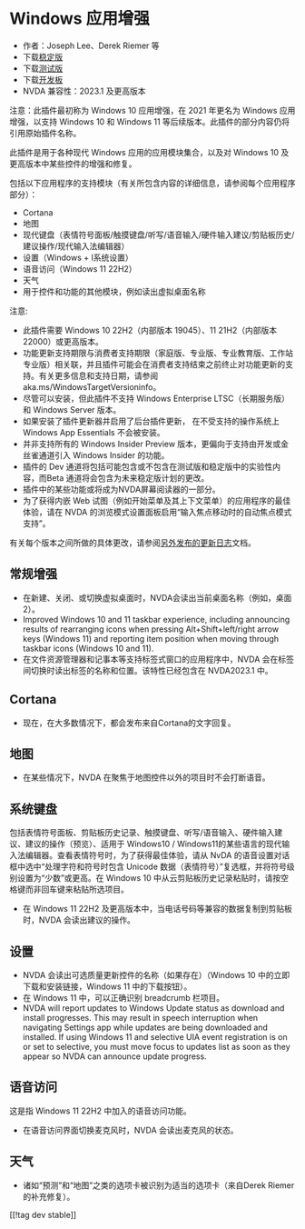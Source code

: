 # Windows 应用增强 #

* 作者：Joseph Lee、Derek Riemer 等
* 下载[稳定版][1]
* 下载[测试版][2]
* 下载[开发板][3]
* NVDA 兼容性：2023.1 及更高版本

注意：此插件最初称为 Windows 10 应用增强，在 2021 年更名为 Windows 应用增强，以支持 Windows 10 和 Windows
11 等后续版本。此插件的部分内容仍将引用原始插件名称。

此插件是用于各种现代 Windows 应用的应用模块集合，以及对 Windows 10 及更高版本中某些控件的增强和修复。

包括以下应用程序的支持模块（有关所包含内容的详细信息，请参阅每个应用程序部分）：

* Cortana
* 地图
* 现代键盘（表情符号面板/触摸键盘/听写/语音输入/硬件输入建议/剪贴板历史/建议操作/现代输入法编辑器）
* 设置（Windows + I系统设置）
* 语音访问（Windows 11 22H2）
* 天气
* 用于控件和功能的其他模块，例如读出虚拟桌面名称

注意:

* 此插件需要 Windows 10 22H2（内部版本 19045）、11 21H2（内部版本 22000）或更高版本。
* 功能更新支持期限与消费者支持期限（家庭版、专业版、专业教育版、工作站专业版）相关联，并且插件可能会在消费者支持结束之前终止对功能更新的支持。有关更多信息和支持日期，请参阅
  aka.ms/WindowsTargetVersioninfo。
* 尽管可以安装，但此插件不支持 Windows Enterprise LTSC（长期服务版）和 Windows Server 版本。
* 如果安装了插件更新器并启用了后台插件更新， 在不受支持的操作系统上 Windows App Essentials 不会被安装。
* 并非支持所有的 Windows Insider Preview 版本，更偏向于支持由开发或金丝雀通道引入 Windows Insider 的功能。
* 插件的 Dev 通道将包括可能包含或不包含在测试版和稳定版中的实验性内容，而Beta 通道将会包含为未来稳定版计划的更改。
* 插件中的某些功能或将成为NVDA屏幕阅读器的一部分。
* 为了获得内嵌 Web 试图（例如开始菜单及其上下文菜单）的应用程序的最佳体验，请在 NVDA
  的浏览模式设置面板启用“输入焦点移动时的自动焦点模式支持”。

有关每个版本之间所做的具体更改，请参阅[另外发布的更新日志][4]文档。

## 常规增强

* 在新建、关闭、或切换虚拟桌面时，NVDA会读出当前桌面名称（例如，桌面2）。
* Improved Windows 10 and 11 taskbar experience, including announcing
  results of rearranging icons when pressing Alt+Shift+left/right arrow keys
  (Windows 11) and reporting item position when moving through taskbar icons
  (Windows 10 and 11).
* 在文件资源管理器和记事本等支持标签式窗口的应用程序中，NVDA 会在标签间切换时读出标签的名称和位置。该特性已经包含在 NVDA2023.1 中。

## Cortana

* 现在，在大多数情况下，都会发布来自Cortana的文字回复。

## 地图

* 在某些情况下，NVDA 在聚焦于地图控件以外的项目时不会打断语音。

## 系统键盘

包括表情符号面板、剪贴板历史记录、触摸键盘、听写/语音输入、硬件输入建议、建议的操作（预览）、适用于 Windows10 /
Windows11的某些语言的现代输入法编辑器。查看表情符号时，为了获得最佳体验，请从 NvDA 的语音设置对话框中选中“处理字符和符号时包含
Unicode 数据（表情符号）”复选框，并将符号级别设置为“少数”或更高。在 Windows 10
中从云剪贴板历史记录粘贴时，请按空格键而非回车键来粘贴所选项目。

* 在 Windows 11 22H2 及更高版本中，当电话号码等兼容的数据复制到剪贴板时，NVDA 会读出建议的操作。

## 设置

* NVDA 会读出可选质量更新控件的名称（如果存在）（Windows 10 中的立即下载和安装链接，Windows 11 中的下载按钮）。
* 在 Windows 11 中，可以正确识别 breadcrumb 栏项目。
* NVDA will report updates to Windows Update status as download and install
  progresses. This may result in speech interruption when navigating
  Settings app while updates are being downloaded and installed. If using
  Windows 11 and selective UIA event registration is on or set to selective,
  you must move focus to updates list as soon as they appear so NVDA can
  announce update progress.

## 语音访问

这是指 Windows 11 22H2 中加入的语音访问功能。

* 在语音访问界面切换麦克风时，NVDA 会读出麦克风的状态。

## 天气

* 诸如“预测”和“地图”之类的选项卡被识别为适当的选项卡（来自Derek Riemer的补充修复）。

[[!tag dev stable]]

[1]: https://www.nvaccess.org/addonStore/legacy?file=wintenApps

[2]: https://www.nvaccess.org/addonStore/legacy?file=wintenApps-beta

[3]: https://www.nvaccess.org/addonStore/legacy?file=wintenApps-dev

[4]: https://github.com/josephsl/wintenapps/wiki/w10changelog
